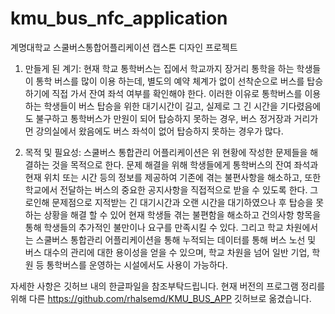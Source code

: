 # kmu_bus_nfc_application
계명대학교 스쿨버스통합어플리케이션 캡스톤 디자인 프로젝트

1. 만들게 된 계기: 
현재 학교 통학버스는 집에서 학교까지 장거리 통학을 하는 학생들이 통학 버스를 많이 이용 하는데, 별도의 예약 체계가 없이 선착순으로 버스를 탑승하기에 직접 가서 잔여 좌석 여부를 확인해야 한다. 이러한 이유로 통학버스를 이용하는 학생들이 버스 탑승을 위한 대기시간이 길고, 실제로 그 긴 시간을 기다렸음에도 불구하고 통학버스가 만원이 되어 탑승하지 못하는 경우, 버스 정거장과 거리가 먼 강의실에서 왔음에도 버스 좌석이 없어 탑승하지 못하는 경우가 많다.

2. 목적 및 필요성: 
스쿨버스 통합관리 어플리케이션은 위 현황에 작성한 문제들을 해결하는 것을 목적으로 한다. 문제 해결을 위해 학생들에게 통학버스의 잔여 좌석과 현재 위치 또는 시간 등의 정보를 제공하여 기존에 겪는 불편사항을 해소하고, 또한 학교에서 전달하는 버스의 중요한 공지사항을 직접적으로 받을 수 있도록 한다. 그로인해 문제점으로 지적받는 긴 대기시간과 오랜 시간을 대기하였으나 후 탑승을 못하는 상황을 해결 할 수 있어 현재 학생들 겪는 불편함을 해소하고 건의사항 항목을 통해 학생들의 추가적인 불만이나 요구를 만족시킬 수 있다. 그리고 학교 차원에서는 스쿨버스 통합관리 어플리케이션을 통해 누적되는 데이터를 통해 버스 노선 및 버스 대수의 관리에 대한 용이성을 얻을 수 있으며, 학교 차원을 넘어 일반 기업, 학원 등 통학버스를 운영하는 시설에서도 사용이 가능하다. 

자세한 사항은 깃허브 내의 한글파일을 참조부탁드립니다.
현재 버전의 프로그램 정리를 위해 다른 https://github.com/rhalsemd/KMU_BUS_APP 깃허브로 옮겼습니다.
